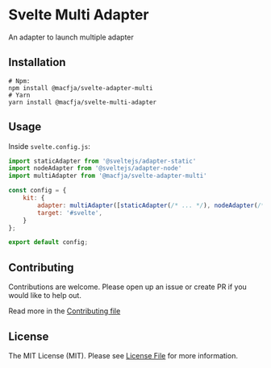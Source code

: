 # Svelte Multi Adapter

An adapter to launch multiple adapter

## Installation

```shell
# Npm:
npm install @macfja/svelte-adapter-multi
# Yarn
yarn install @macfja/svelte-multi-adapter
```

## Usage

Inside `svelte.config.js`:
```javascript
import staticAdapter from '@sveltejs/adapter-static'
import nodeAdapter from '@sveltejs/adapter-node'
import multiAdapter from '@macfja/svelte-adapter-multi'

const config = {
    kit: {
        adapter: multiAdapter([staticAdapter(/* ... */), nodeAdapter(/* ... */)]),
        target: '#svelte',
    }
};

export default config;
```

## Contributing

Contributions are welcome. Please open up an issue or create PR if you would like to help out.

Read more in the [Contributing file](CONTRIBUTING.md)

## License

The MIT License (MIT). Please see [License File](LICENSE.md) for more information.
